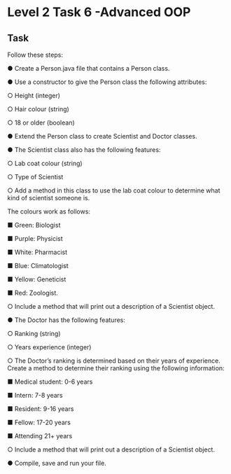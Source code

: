 # Level 2 Task 6 -Advanced OOP

## Task

Follow these steps:

● Create a Person.java file that contains a Person class.

● Use a constructor to give the Person class the following attributes:

○ Height (integer)

○ Hair colour (string)

○ 18 or older (boolean)

● Extend the Person class to create Scientist and Doctor classes.

● The Scientist class also has the following features:

○ Lab coat colour (string)

○ Type of Scientist

○ Add a method in this class to use the lab coat colour to determine what kind of scientist someone is.

The colours work as follows:

■ Green: Biologist

■ Purple: Physicist

■ White: Pharmacist

■ Blue: Climatologist

■ Yellow: Geneticist

■ Red: Zoologist.

○ Include a method that will print out a description of a Scientist object.

● The Doctor has the following features:

○ Ranking (string)

○ Years experience (integer)

○ The Doctor’s ranking is determined based on their years of experience. Create a method to determine their ranking using the following information:

■ Medical student: 0-6 years

■ Intern: 7-8 years

■ Resident: 9-16 years

■ Fellow: 17-20 years

■ Attending 21+ years

○ Include a method that will print out a description of a Scientist object.

● Compile, save and run your file.